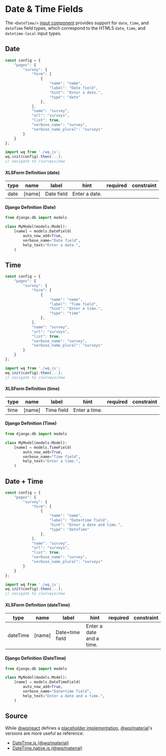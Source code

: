 # Date & Time Fields

The `<DateTime/>` [input component][inputs] provides support for `date`, `time`, and `dateTime` field types, which correspond to the HTML5 `date`, `time`, and `datetime-local` input types.

## Date

```javascript
const config = {
    "pages": {
        "survey": {
            "form": [
                {
                    "name": "name",
                    "label": "Date field",
                    "hint": "Enter a date.",
                    "type": "date"
                },
            ],
            "name": "survey",
            "url": "surveys",
            "list": true,
            "verbose_name": "survey",
            "verbose_name_plural": "surveys"
        }
    }
};

import wq from './wq.js';
wq.init(config).then(...);
// navigate to /surveys/new
```

#### XLSForm Definition (date)

type | name | label | hint | required | constraint
-----|------|-------|------|----------|------------
date | [name] | Date field | Enter a date. | | 

#### Django Definition (Date)

```python
from django.db import models

class MyModel(models.Model):
    [name] = models.DateField(
        auto_now_add=True,
        verbose_name="Date field",
        help_text="Enter a date.",
    )
```

## Time

```javascript
const config = {
    "pages": {
        "survey": {
            "form": [
                {
                    "name": "name",
                    "label": "Time field",
                    "hint": "Enter a time.",
                    "type": "time"
                },
            ],
            "name": "survey",
            "url": "surveys",
            "list": true,
            "verbose_name": "survey",
            "verbose_name_plural": "surveys"
        }
    }
};

import wq from './wq.js';
wq.init(config).then(...);
// navigate to /surveys/new
```

#### XLSForm Definition (time)

type | name | label | hint | required | constraint
-----|------|-------|------|----------|------------
time | [name] | Time field | Enter a time. | | 

#### Django Definition (Time)

```python
from django.db import models

class MyModel(models.Model):
    [name] = models.TimeField(
        auto_now_add=True,
        verbose_name="Time field",
        help_text="Enter a time.",
    )
```

## Date + Time

```javascript
const config = {
    "pages": {
        "survey": {
            "form": [
                {
                    "name": "name",
                    "label": "Date+time field",
                    "hint": "Enter a date and time.",
                    "type": "dateTime"
                },
            ],
            "name": "survey",
            "url": "surveys",
            "list": true,
            "verbose_name": "survey",
            "verbose_name_plural": "surveys"
        }
    }
};

import wq from './wq.js';
wq.init(config).then(...);
// navigate to /surveys/new
```

#### XLSForm Definition (dateTime)

type | name | label | hint | required | constraint
-----|------|-------|------|----------|------------
dateTime | [name] | Date+time field | Enter a date and a time. | | 

#### Django Definition (DateTime)

```python
from django.db import models

class MyModel(models.Model):
    [name] = models.DateTimeField(
        auto_now_add=True,
        verbose_name="Date+time field",
        help_text="Enter a date and a time.",
    )
```

## Source

While [@wq/react] defines a [placeholder implementation][react-src], [@wq/material]'s versions are more useful as reference:

 * [DateTime.js (@wq/material)][material-src]
 * [DateTime.native.js (@wq/material)][material-native-src]

[inputs]: ./index.md
[@wq/react]: ../@wq/react.md
[@wq/material]: ../@wq/material.md
[react-src]: https://github.com/wq/wq.app/blob/main/packages/react/src/inputs/DateTime.js
[material-src]: https://github.com/wq/wq.app/blob/main/packages/material/src/inputs/DateTime.js
[material-native-src]: https://github.com/wq/wq.app/blob/main/packages/material/src/inputs/DateTime.native.js
